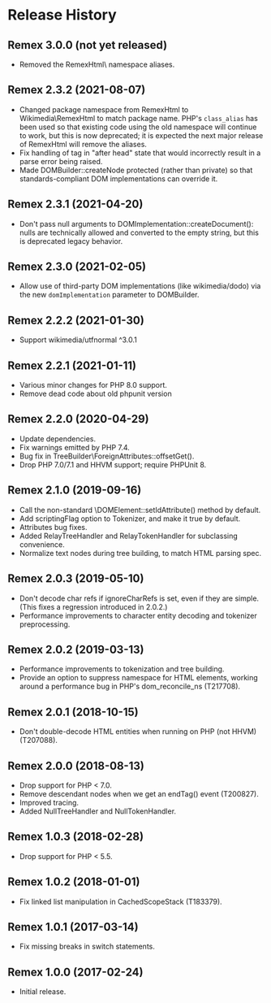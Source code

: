# Release History

## Remex 3.0.0 (not yet released)
* Removed the RemexHtml\ namespace aliases.

## Remex 2.3.2 (2021-08-07)
* Changed package namespace from RemexHtml to Wikimedia\RemexHtml to match
  package name.  PHP's `class_alias` has been used so that existing code
  using the old namespace will continue to work, but this is now deprecated;
  it is expected the next major release of RemexHtml will remove the aliases.
* Fix handling of <body> tag in "after head" state that would incorrectly
  result in a parse error being raised.
* Made DOMBuilder::createNode protected (rather than private) so that
  standards-compliant DOM implementations can override it.

## Remex 2.3.1 (2021-04-20)
* Don't pass null arguments to DOMImplementation::createDocument(): nulls
  are technically allowed and converted to the empty string, but this is
  deprecated legacy behavior.

## Remex 2.3.0 (2021-02-05)
* Allow use of third-party DOM implementations (like wikimedia/dodo)
  via the new `domImplementation` parameter to DOMBuilder.

## Remex 2.2.2 (2021-01-30)
* Support wikimedia/utfnormal ^3.0.1

## Remex 2.2.1 (2021-01-11)
* Various minor changes for PHP 8.0 support.
* Remove dead code about old phpunit version

## Remex 2.2.0 (2020-04-29)
* Update dependencies.
* Fix warnings emitted by PHP 7.4.
* Bug fix in TreeBuilder\ForeignAttributes::offsetGet().
* Drop PHP 7.0/7.1 and HHVM support; require PHPUnit 8.

## Remex 2.1.0 (2019-09-16)
* Call the non-standard \DOMElement::setIdAttribute() method by default.
* Add scriptingFlag option to Tokenizer, and make it true by default.
* Attributes bug fixes.
* Added RelayTreeHandler and RelayTokenHandler for subclassing convenience.
* Normalize text nodes during tree building, to match HTML parsing spec.

## Remex 2.0.3 (2019-05-10)
* Don't decode char refs if ignoreCharRefs is set, even if they are simple.
  (This fixes a regression introduced in 2.0.2.)
* Performance improvements to character entity decoding and tokenizer
  preprocessing.

## Remex 2.0.2 (2019-03-13)
* Performance improvements to tokenization and tree building.
* Provide an option to suppress namespace for HTML elements, working around
  a performance bug in PHP's dom_reconcile_ns (T217708).

## Remex 2.0.1 (2018-10-15)
* Don't double-decode HTML entities when running on PHP (not HHVM) (T207088).

## Remex 2.0.0 (2018-08-13)
* Drop support for PHP < 7.0.
* Remove descendant nodes when we get an endTag() event (T200827).
* Improved tracing.
* Added NullTreeHandler and NullTokenHandler.

## Remex 1.0.3 (2018-02-28)
* Drop support for PHP < 5.5.

## Remex 1.0.2 (2018-01-01)
* Fix linked list manipulation in CachedScopeStack (T183379).

## Remex 1.0.1 (2017-03-14)
* Fix missing breaks in switch statements.

## Remex 1.0.0 (2017-02-24)
* Initial release.
